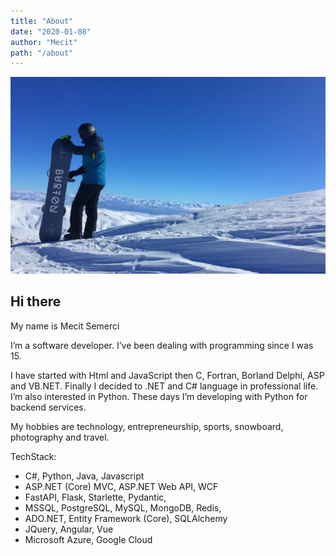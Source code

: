 ```yaml
---
title: "About"
date: "2020-01-08"
author: "Mecit"
path: "/about"
---
```

![Me](../images/about-mecit.jpg)

## Hi there

My name is Mecit Semerci

I’m a software developer. I’ve been dealing with programming since I was 15.

I have started with Html and JavaScript then C, Fortran, Borland Delphi, ASP and VB.NET. Finally I decided to .NET and C# language in professional life. I’m also interested in Python. These days I’m developing with Python for backend services.

My hobbies are technology, entrepreneurship, sports, snowboard, photography and travel.

TechStack:

* C#, Python, Java, Javascript
* ASP.NET (Core) MVC, ASP.NET Web API, WCF
* FastAPI, Flask, Starlette, Pydantic,   
* MSSQL, PostgreSQL, MySQL, MongoDB, Redis,
* ADO.NET, Entity Framework (Core), SQLAlchemy
* JQuery, Angular, Vue
* Microsoft Azure, Google Cloud


